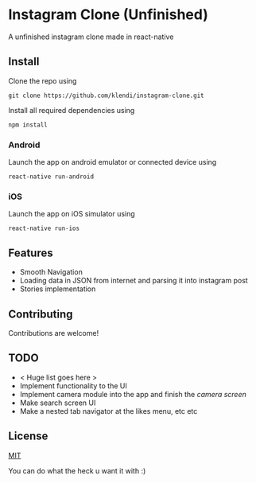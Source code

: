# Instagram Clone (Unfinished)
A unfinished instagram clone made in react-native

## Install
Clone the repo using

    git clone https://github.com/klendi/instagram-clone.git

Install all required dependencies using

    npm install


### Android
Launch the app on android emulator or connected device using

    react-native run-android
### iOS
Launch the app on iOS simulator using

    react-native run-ios

## Features
* Smooth Navigation
* Loading data in JSON from internet and parsing it into instagram post
* Stories implementation

## Contributing
Contributions are welcome!

## TODO
* < Huge list goes here >
* Implement functionality to the UI
* Implement camera module into the app and finish the *camera screen*
* Make search screen UI
* Make a nested tab navigator at the likes menu, etc etc

## License
[MIT](LICENSE)

 You can do what the heck u want it with :)
